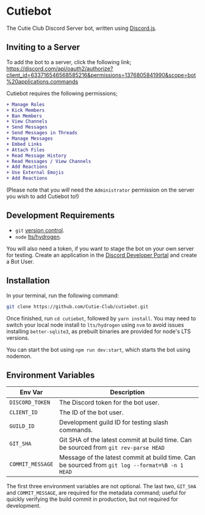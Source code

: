 # Cutiebot

The Cutie Club Discord Server bot, written using [Discord.js](https://discord.js.org/#/).

## Inviting to a Server

To add the bot to a server, click the following link; <https://discord.com/api/oauth2/authorize?client_id=633716546568585216&permissions=1376805841990&scope=bot%20applications.commands>

Cutiebot requires the following permissions;

```diff
+ Manage Roles
+ Kick Members
+ Ban Members
+ View Channels
+ Send Messages
+ Send Messages in Threads
+ Manage Messages
+ Embed Links
+ Attach Files
+ Read Message History
+ Read Messages / View Channels
+ Add Reactions
+ Use External Emojis
+ Add Reactions
```

(Please note that you _will_ need the `Administrator` permission on the server you wish to add Cutiebot to!)

## Development Requirements

- `git` [version control](https://git-scm.com/).
- `node` [lts/hydrogen](https://nodejs.org).

You will also need a token, if you want to stage the bot on your own server for testing. Create an application in the [Discord Developer Portal](https://discordapp.com/developers) and create a Bot User.

## Installation

In your terminal, run the following command:

```sh
git clone https://github.com/Cutie-Club/cutiebot.git
```

Once finished, run `cd cutiebot`, followed by `yarn install`. You may need to switch your local node install to `lts/hydrogen` using `nvm` to avoid issues installing `better-sqlite3`, as prebuilt binaries are provided for node's LTS versions.

You can start the bot using `npm run dev:start`, which starts the bot using nodemon.

## Environment Variables

| Env Var          | Description                                                                                      |
|------------------|--------------------------------------------------------------------------------------------------|
| `DISCORD_TOKEN`  | The Discord token for the bot user.                                                              |
| `CLIENT_ID`      | The ID of the bot user.                                                                          |
| `GUILD_ID`       | Development guild ID for testing slash commands.                                                 |
| `GIT_SHA`        | Git SHA of the latest commit at build time. Can be sourced from `git rev-parse HEAD`             |
| `COMMIT_MESSAGE` | Message of the latest commit at build time. Can be sourced from `git log --format=%B -n 1 HEAD`  |

The first three environment variables are not optional. The last two, `GIT_SHA` and `COMMIT_MESSAGE`, are required for the metadata command; useful for quickly verifying the build commit in production, but not required for development.
